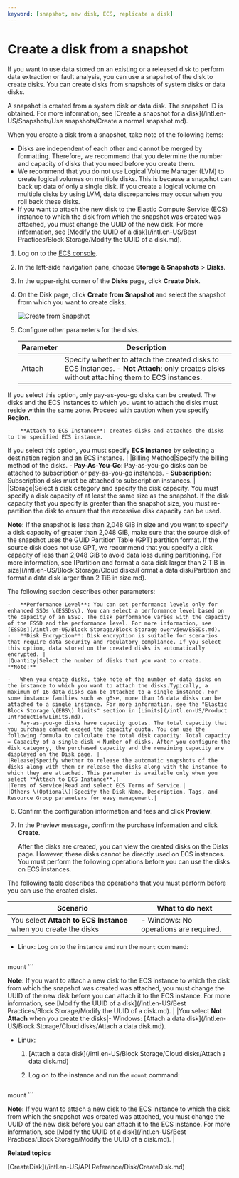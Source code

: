 ```yaml
---
keyword: [snapshot, new disk, ECS, replicate a disk]
---
```


# Create a disk from a snapshot

If you want to use data stored on an existing or a released disk to perform data extraction or fault analysis, you can use a snapshot of the disk to create disks. You can create disks from snapshots of system disks or data disks.

A snapshot is created from a system disk or data disk. The snapshot ID is obtained. For more information, see [Create a snapshot for a disk](/intl.en-US/Snapshots/Use snapshots/Create a normal snapshot.md).

When you create a disk from a snapshot, take note of the following items:

-   Disks are independent of each other and cannot be merged by formatting. Therefore, we recommend that you determine the number and capacity of disks that you need before you create them.
-   We recommend that you do not use Logical Volume Manager \(LVM\) to create logical volumes on multiple disks. This is because a snapshot can back up data of only a single disk. If you create a logical volume on multiple disks by using LVM, data discrepancies may occur when you roll back these disks.
-   If you want to attach the new disk to the Elastic Compute Service \(ECS\) instance to which the disk from which the snapshot was created was attached, you must change the UUID of the new disk. For more information, see [Modify the UUID of a disk](/intl.en-US/Best Practices/Block Storage/Modify the UUID of a disk.md).

1.  Log on to the [ECS console](https://ecs.console.aliyun.com).

2.  In the left-side navigation pane, choose **Storage & Snapshots** \> **Disks**.

3.  In the upper-right corner of the **Disks** page, click **Create Disk**.

4.  On the Disk page, click **Create from Snapshot** and select the snapshot from which you want to create disks.

    ![Create from Snapshot](https://static-aliyun-doc.oss-accelerate.aliyuncs.com/assets/img/en-US/6968679161/p4416.png)

5.  Configure other parameters for the disks.

    |Parameter|Description|
    |---------|-----------|
    |Attach|Specify whether to attach the created disks to ECS instances.     -   **Not Attach**: only creates disks without attaching them to ECS instances.

If you select this option, only pay-as-you-go disks can be created. The disks and the ECS instances to which you want to attach the disks must reside within the same zone. Proceed with caution when you specify **Region**.

    -   **Attach to ECS Instance**: creates disks and attaches the disks to the specified ECS instance.

If you select this option, you must specify **ECS Instance** by selecting a destination region and an ECS instance. |
    |Billing Method|Specify the billing method of the disks.     -   **Pay-As-You-Go**: Pay-as-you-go disks can be attached to subscription or pay-as-you-go instances.
    -   **Subscription**: Subscription disks must be attached to subscription instances. |
    |Storage|Select a disk category and specify the disk capacity. You must specify a disk capacity of at least the same size as the snapshot. If the disk capacity that you specify is greater than the snapshot size, you must re-partition the disk to ensure that the excessive disk capacity can be used.

**Note:** If the snapshot is less than 2,048 GiB in size and you want to specify a disk capacity of greater than 2,048 GiB, make sure that the source disk of the snapshot uses the GUID Partition Table \(GPT\) partition format. If the source disk does not use GPT, we recommend that you specify a disk capacity of less than 2,048 GiB to avoid data loss during partitioning. For more information, see [Partition and format a data disk larger than 2 TiB in size](/intl.en-US/Block Storage/Cloud disks/Format a data disk/Partition and format a data disk larger than 2 TiB in size.md).

The following section describes other parameters:

    -   **Performance Level**: You can set performance levels only for enhanced SSDs \(ESSDs\). You can select a performance level based on the capacity of an ESSD. The disk performance varies with the capacity of the ESSD and the performance level. For more information, see [ESSDs](/intl.en-US/Block Storage/Block Storage overview/ESSDs.md).
    -   **Disk Encryption**: Disk encryption is suitable for scenarios that require data security and regulatory compliance. If you select this option, data stored on the created disks is automatically encrypted. |
    |Quantity|Select the number of disks that you want to create. **Note:**

    -   When you create disks, take note of the number of data disks on the instance to which you want to attach the disks.Typically, a maximum of 16 data disks can be attached to a single instance. For some instance families such as g6se, more than 16 data disks can be attached to a single instance. For more information, see the "Elastic Block Storage \(EBS\) limits" section in [Limits](/intl.en-US/Product Introduction/Limits.md).
    -   Pay-as-you-go disks have capacity quotas. The total capacity that you purchase cannot exceed the capacity quota. You can use the following formula to calculate the total disk capacity: Total capacity = Capacity of a single disk × Number of disks. After you configure the disk category, the purchased capacity and the remaining capacity are displayed on the Disk page. |
    |Release|Specify whether to release the automatic snapshots of the disks along with them or release the disks along with the instance to which they are attached. This parameter is available only when you select **Attach to ECS Instance**.|
    |Terms of Service|Read and select ECS Terms of Service.|
    |Others \(Optional\)|Specify the Disk Name, Description, Tags, and Resource Group parameters for easy management.|

6.  Confirm the configuration information and fees and click **Preview**.

7.  In the Preview message, confirm the purchase information and click **Create**.

    After the disks are created, you can view the created disks on the Disks page. However, these disks cannot be directly used on ECS instances. You must perform the following operations before you can use the disks on ECS instances.


The following table describes the operations that you must perform before you can use the created disks.

|Scenario|What to do next|
|--------|---------------|
|You select **Attach to ECS Instance** when you create the disks|-   Windows: No operations are required.
-   Linux: Log on to the instance and run the `mount` command:

    ```
mount <Disk partition> <Mount point>
    ```

**Note:** If you want to attach a new disk to the ECS instance to which the disk from which the snapshot was created was attached, you must change the UUID of the new disk before you can attach it to the ECS instance. For more information, see [Modify the UUID of a disk](/intl.en-US/Best Practices/Block Storage/Modify the UUID of a disk.md). |
|You select **Not Attach** when you create the disks|-   Windows: [Attach a data disk](/intl.en-US/Block Storage/Cloud disks/Attach a data disk.md).
-   Linux:

    1.  [Attach a data disk](/intl.en-US/Block Storage/Cloud disks/Attach a data disk.md)
    2.  Log on to the instance and run the `mount` command:

        ```
mount <Disk partition> <Mount point>
        ```

**Note:** If you want to attach a new disk to the ECS instance to which the disk from which the snapshot was created was attached, you must change the UUID of the new disk before you can attach it to the ECS instance. For more information, see [Modify the UUID of a disk](/intl.en-US/Best Practices/Block Storage/Modify the UUID of a disk.md). |

**Related topics**  


[CreateDisk](/intl.en-US/API Reference/Disk/CreateDisk.md)

